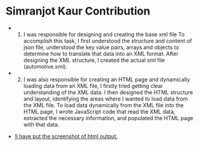 # Simranjot Kaur Contribution

- 1. I was responsible for designing and creating the base xml file
To accomplish this task, I first understood the structure and content of json file, understood the key value pairs, arrays and objects to determine how to translate that data into an XML format. After designing the XML structure, I created the actual xml file (automotive.xml).

- 2. I was also responsible for creating an HTML page and dynamically loading data from an XML file, I firstly tried getting clear understanding of the XML data. I then designed the HTML structure and layout, identifying the areas where I wanted to load data from the XML file. To load data dynamically from the XML file into the HTML page, I wrote JavaScript code that read the XML data, extracted the necessary information, and populated the HTML page with that data.

- [!I have put the screenshot of html output.](./HTML_Output.png) 